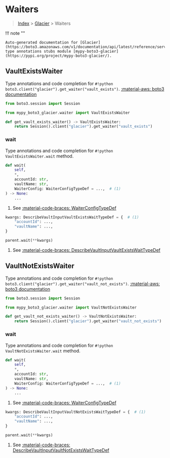 # Waiters

> [Index](../README.md) > [Glacier](./README.md) > Waiters

!!! note ""

    Auto-generated documentation for [Glacier](https://boto3.amazonaws.com/v1/documentation/api/latest/reference/services/glacier.html#Glacier)
    type annotations stubs module [mypy-boto3-glacier](https://pypi.org/project/mypy-boto3-glacier/).

## VaultExistsWaiter

Type annotations and code completion for `#!python boto3.client("glacier").get_waiter("vault_exists")`.
[:material-aws: boto3 documentation](https://boto3.amazonaws.com/v1/documentation/api/latest/reference/services/glacier.html#Glacier.Waiter.VaultExists)

```python title="Usage example"
from boto3.session import Session

from mypy_boto3_glacier.waiter import VaultExistsWaiter

def get_vault_exists_waiter() -> VaultExistsWaiter:
    return Session().client("glacier").get_waiter("vault_exists")
```


### wait

Type annotations and code completion for `#!python VaultExistsWaiter.wait` method.

```python title="Method definition"
def wait(
    self,
    *,
    accountId: str,
    vaultName: str,
    WaiterConfig: WaiterConfigTypeDef = ...,  # (1)
) -> None:
    ...
```

1. See [:material-code-braces: WaiterConfigTypeDef](./type_defs.md#waiterconfigtypedef) 


```python title="Usage example with kwargs"
kwargs: DescribeVaultInputVaultExistsWaitTypeDef = {  # (1)
    "accountId": ...,
    "vaultName": ...,
}

parent.wait(**kwargs)
```

1. See [:material-code-braces: DescribeVaultInputVaultExistsWaitTypeDef](./type_defs.md#describevaultinputvaultexistswaittypedef) 
## VaultNotExistsWaiter

Type annotations and code completion for `#!python boto3.client("glacier").get_waiter("vault_not_exists")`.
[:material-aws: boto3 documentation](https://boto3.amazonaws.com/v1/documentation/api/latest/reference/services/glacier.html#Glacier.Waiter.VaultNotExists)

```python title="Usage example"
from boto3.session import Session

from mypy_boto3_glacier.waiter import VaultNotExistsWaiter

def get_vault_not_exists_waiter() -> VaultNotExistsWaiter:
    return Session().client("glacier").get_waiter("vault_not_exists")
```


### wait

Type annotations and code completion for `#!python VaultNotExistsWaiter.wait` method.

```python title="Method definition"
def wait(
    self,
    *,
    accountId: str,
    vaultName: str,
    WaiterConfig: WaiterConfigTypeDef = ...,  # (1)
) -> None:
    ...
```

1. See [:material-code-braces: WaiterConfigTypeDef](./type_defs.md#waiterconfigtypedef) 


```python title="Usage example with kwargs"
kwargs: DescribeVaultInputVaultNotExistsWaitTypeDef = {  # (1)
    "accountId": ...,
    "vaultName": ...,
}

parent.wait(**kwargs)
```

1. See [:material-code-braces: DescribeVaultInputVaultNotExistsWaitTypeDef](./type_defs.md#describevaultinputvaultnotexistswaittypedef) 
